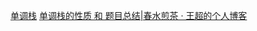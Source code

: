 [单调栈](https://oi-wiki.org/ds/monotonous-stack/)
[单调栈的性质 和 题目总结|春水煎茶 · 王超的个人博客](https://writings.sh/post/monotonic-stack)
